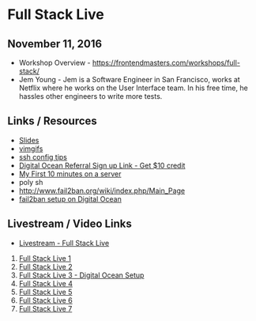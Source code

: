 # Full Stack Live

## November 11, 2016

* Workshop Overview - https://frontendmasters.com/workshops/full-stack/
* Jem Young - Jem is a Software Engineer in San Francisco, works at Netflix where he works on the User Interface team. In his free time, he hassles other engineers to write more tests.


## Links / Resources

* [Slides](https://docs.google.com/presentation/d/1FPpbZ919vt8e1k2EGPd7BKhDlHao79ykvYLfDcMOsMo/edit?usp=sharing)
* [vimgifs](https://vimgifs.com)
* [ssh config tips](http://nerderati.com/2011/03/17/simplify-your-life-with-an-ssh-config-file/)
* [Digital Ocean Referral Sign up Link - Get $10 credit](https://m.do.co/c/5bee9b36ba5c)
* [My First 10 minutes on a server](http://www.codelitt.com/blog/my-first-10-minutes-on-a-server-primer-for-securing-ubuntu/)
* poly sh
* http://www.fail2ban.org/wiki/index.php/Main_Page
* [fail2ban setup on Digital Ocean](https://www.digitalocean.com/community/tutorials/how-to-protect-ssh-with-fail2ban-on-ubuntu-14-04)

## Livestream / Video Links

* [Livestream - Full Stack Live](https://livestream.com/accounts/4894689/events/6621548)



1. [Full Stack Live 1](https://livestream.com/accounts/4894689/events/6621548/videos/141601082)
2. [Full Stack Live 2](https://livestream.com/accounts/4894689/events/6621548/videos/141611631)
3. [Full Stack Live 3 - Digital Ocean Setup](https://livestream.com/accounts/4894689/events/6621548/videos/141614627)
4. [Full Stack Live 4](https://livestream.com/accounts/4894689/events/6621548/videos/141625395)
5. [Full Stack Live 5](https://livestream.com/accounts/4894689/events/6621548/videos/141638332)
6. [Full Stack Live 6](https://livestream.com/accounts/4894689/events/6621548/videos/141640871)
7. [Full Stack Live 7](https://livestream.com/accounts/4894689/events/6621548/videos/141651319)
